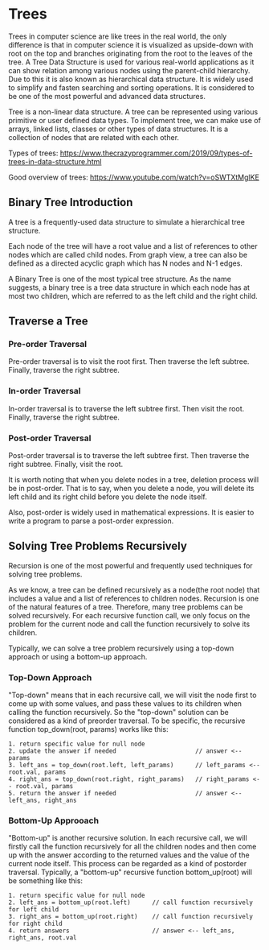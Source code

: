 # Trees
Trees in computer science are like trees in the real world, the only difference is that in computer science it is visualized as upside-down with root on the top and branches originating from the root to the leaves of the tree. A Tree Data Structure is used for various real-world applications as it can show relation among various nodes using the parent-child hierarchy. Due to this it is also known as hierarchical data structure. It is widely used to simplify and fasten searching and sorting operations. It is considered to be one of the most powerful and advanced data structures.

Tree is a non-linear data structure. A tree can be represented using various primitive or user defined data types. To implement tree, we can make use of arrays, linked lists, classes or other types of data structures. It is a collection of nodes that are related with each other. 

Types of trees: https://www.thecrazyprogrammer.com/2019/09/types-of-trees-in-data-structure.html

Good overview of trees: https://www.youtube.com/watch?v=oSWTXtMglKE

## Binary Tree Introduction

A tree is a frequently-used data structure to simulate a hierarchical tree structure.

Each node of the tree will have a root value and a list of references to other nodes which are called child nodes. From graph view, a tree can also be defined as a directed acyclic graph which has N nodes and N-1 edges.

A Binary Tree is one of the most typical tree structure. As the name suggests, a binary tree is a tree data structure in which each node has at most two children, which are referred to as the left child and the right child.

## Traverse a Tree

### Pre-order Traversal
Pre-order traversal is to visit the root first. Then traverse the left subtree. Finally, traverse the right subtree. 

### In-order Traversal
In-order traversal is to traverse the left subtree first. Then visit the root. Finally, traverse the right subtree.

### Post-order Traversal
Post-order traversal is to traverse the left subtree first. Then traverse the right subtree. Finally, visit the root.

It is worth noting that when you delete nodes in a tree, deletion process will be in post-order. That is to say, when you delete a node, you will delete its left child and its right child before you delete the node itself.

Also, post-order is widely used in mathematical expressions. It is easier to write a program to parse a post-order expression.

## Solving Tree Problems Recursively

Recursion is one of the most powerful and frequently used techniques for solving tree problems.

As we know, a tree can be defined recursively as a node(the root node) that includes a value and a list of references to children nodes. Recursion is one of the natural features of a tree. Therefore, many tree problems can be solved recursively. For each recursive function call, we only focus on the problem for the current node and call the function recursively to solve its children.

Typically, we can solve a tree problem recursively using a top-down approach or using a bottom-up approach.

### Top-Down Approach

"Top-down" means that in each recursive call, we will visit the node first to come up with some values, and pass these values to its children when calling the function recursively. So the "top-down" solution can be considered as a kind of preorder traversal. To be specific, the recursive function top_down(root, params) works like this:

```
1. return specific value for null node
2. update the answer if needed                      // answer <-- params
3. left_ans = top_down(root.left, left_params)      // left_params <-- root.val, params
4. right_ans = top_down(root.right, right_params)   // right_params <-- root.val, params
5. return the answer if needed                      // answer <-- left_ans, right_ans
```

### Bottom-Up Approoach
"Bottom-up" is another recursive solution. In each recursive call, we will firstly call the function recursively for all the children nodes and then come up with the answer according to the returned values and the value of the current node itself. This process can be regarded as a kind of postorder traversal. Typically, a "bottom-up" recursive function bottom_up(root) will be something like this:

```
1. return specific value for null node
2. left_ans = bottom_up(root.left)      // call function recursively for left child
3. right_ans = bottom_up(root.right)    // call function recursively for right child
4. return answers                       // answer <-- left_ans, right_ans, root.val
```



